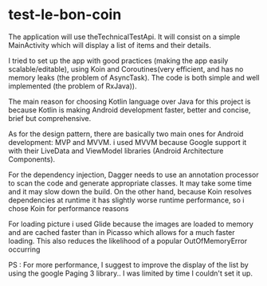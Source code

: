 # test-le-bon-coin
The application will use theTechnicalTestApi. It will consist on a simple MainActivity which will display a list of items and their details. 

I tried to set up the app with good practices (making the app easily scalable/editable), using Koin and Coroutines(very efficient, and has no memory leaks (the problem of AsyncTask). The code is both simple and well implemented (the problem of RxJava)).

The main reason for choosing Kotlin language over Java for this project is because Kotlin is making Android development faster, better and concise, brief but comprehensive.

As for the design pattern, there are basically two main ones for Android development: MVP and MVVM. i used MVVM because Google support it with their LiveData and ViewModel libraries (Android Architecture Components).

For the dependency injection, Dagger needs to use an annotation processor to scan the code and generate appropriate classes. It may take some time and it may slow down the build. On the other hand, because Koin resolves dependencies at runtime it has slightly worse runtime performance, so i chose Koin for performance reasons

For loading picture i used Glide because the images are loaded to memory and are cached faster than in Picasso which allows for a much faster loading. This also reduces the likelihood of a popular OutOfMemoryError occurring

PS : For more performance, I suggest to improve the display of the list by using the google Paging 3 library.. I was limited by time I couldn't set it up.
